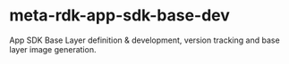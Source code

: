 # meta-rdk-app-sdk-base-dev
App SDK Base Layer definition &amp; development, version tracking and base layer image generation.
